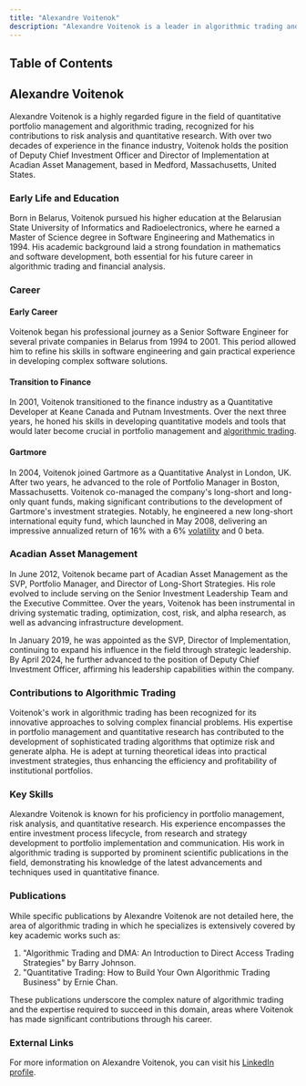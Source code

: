 ```yaml
---
title: "Alexandre Voitenok"
description: "Alexandre Voitenok is a leader in algorithmic trading and finance with expertise in risk analysis and portfolio management at Acadian Asset Management."
---
```




## Table of Contents

## Alexandre Voitenok

Alexandre Voitenok is a highly regarded figure in the field of quantitative portfolio management and algorithmic trading, recognized for his contributions to risk analysis and quantitative research. With over two decades of experience in the finance industry, Voitenok holds the position of Deputy Chief Investment Officer and Director of Implementation at Acadian Asset Management, based in Medford, Massachusetts, United States.

### Early Life and Education

Born in Belarus, Voitenok pursued his higher education at the Belarusian State University of Informatics and Radioelectronics, where he earned a Master of Science degree in Software Engineering and Mathematics in 1994. His academic background laid a strong foundation in mathematics and software development, both essential for his future career in algorithmic trading and financial analysis.

### Career

#### Early Career

Voitenok began his professional journey as a Senior Software Engineer for several private companies in Belarus from 1994 to 2001. This period allowed him to refine his skills in software engineering and gain practical experience in developing complex software solutions.

#### Transition to Finance

In 2001, Voitenok transitioned to the finance industry as a Quantitative Developer at Keane Canada and Putnam Investments. Over the next three years, he honed his skills in developing quantitative models and tools that would later become crucial in portfolio management and [algorithmic trading](/wiki/algorithmic-trading).

#### Gartmore

In 2004, Voitenok joined Gartmore as a Quantitative Analyst in London, UK. After two years, he advanced to the role of Portfolio Manager in Boston, Massachusetts. Voitenok co-managed the company's long-short and long-only quant funds, making significant contributions to the development of Gartmore's investment strategies. Notably, he engineered a new long-short international equity fund, which launched in May 2008, delivering an impressive annualized return of 16% with a 6% [volatility](/wiki/volatility-trading-strategies) and 0 beta.

### Acadian Asset Management

In June 2012, Voitenok became part of Acadian Asset Management as the SVP, Portfolio Manager, and Director of Long-Short Strategies. His role evolved to include serving on the Senior Investment Leadership Team and the Executive Committee. Over the years, Voitenok has been instrumental in driving systematic trading, optimization, cost, risk, and alpha research, as well as advancing infrastructure development.

In January 2019, he was appointed as the SVP, Director of Implementation, continuing to expand his influence in the field through strategic leadership. By April 2024, he further advanced to the position of Deputy Chief Investment Officer, affirming his leadership capabilities within the company.

### Contributions to Algorithmic Trading

Voitenok's work in algorithmic trading has been recognized for its innovative approaches to solving complex financial problems. His expertise in portfolio management and quantitative research has contributed to the development of sophisticated trading algorithms that optimize risk and generate alpha. He is adept at turning theoretical ideas into practical investment strategies, thus enhancing the efficiency and profitability of institutional portfolios.

### Key Skills

Alexandre Voitenok is known for his proficiency in portfolio management, risk analysis, and quantitative research. His experience encompasses the entire investment process lifecycle, from research and strategy development to portfolio implementation and communication. His work in algorithmic trading is supported by prominent scientific publications in the field, demonstrating his knowledge of the latest advancements and techniques used in quantitative finance.

### Publications

While specific publications by Alexandre Voitenok are not detailed here, the area of algorithmic trading in which he specializes is extensively covered by key academic works such as:

1. "Algorithmic Trading and DMA: An Introduction to Direct Access Trading Strategies" by Barry Johnson.
2. "Quantitative Trading: How to Build Your Own Algorithmic Trading Business" by Ernie Chan.

These publications underscore the complex nature of algorithmic trading and the expertise required to succeed in this domain, areas where Voitenok has made significant contributions through his career.

### External Links

For more information on Alexandre Voitenok, you can visit his [LinkedIn profile](www.linkedin.com/in/alexandre-voitenok-38830429).